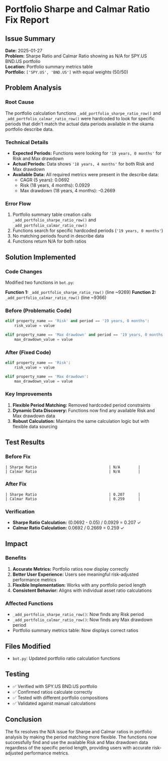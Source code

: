 # Portfolio Sharpe and Calmar Ratio Fix Report

## Issue Summary

**Date:** 2025-01-27  
**Problem:** Sharpe Ratio and Calmar Ratio showing as N/A for SPY.US BND.US portfolio  
**Location:** Portfolio summary metrics table  
**Portfolio:** `['SPY.US', 'BND.US']` with equal weights (50/50)

## Problem Analysis

### Root Cause
The portfolio calculation functions `_add_portfolio_sharpe_ratio_row()` and `_add_portfolio_calmar_ratio_row()` were hardcoded to look for specific periods that didn't match the actual data periods available in the okama portfolio describe data.

### Technical Details
- **Expected Periods:** Functions were looking for `'19 years, 0 months'` for Risk and Max drawdown
- **Actual Periods:** Data shows `'18 years, 4 months'` for both Risk and Max drawdown
- **Available Data:** All required metrics were present in the describe data:
  - CAGR (5 years): 0.0692
  - Risk (18 years, 4 months): 0.0929
  - Max drawdown (18 years, 4 months): -0.2669

### Error Flow
1. Portfolio summary table creation calls `_add_portfolio_sharpe_ratio_row()` and `_add_portfolio_calmar_ratio_row()`
2. Functions search for specific hardcoded periods (`'19 years, 0 months'`)
3. No matching periods found in describe data
4. Functions return N/A for both ratios

## Solution Implemented

### Code Changes
Modified two functions in `bot.py`:

**Function 1:** `_add_portfolio_sharpe_ratio_row()` (line ~9269)
**Function 2:** `_add_portfolio_calmar_ratio_row()` (line ~9366)

### Before (Problematic Code)
```python
elif property_name == 'Risk' and period == '19 years, 0 months':
    risk_value = value

elif property_name == 'Max drawdown' and period == '19 years, 0 months':
    max_drawdown_value = value
```

### After (Fixed Code)
```python
elif property_name == 'Risk':
    risk_value = value

elif property_name == 'Max drawdown':
    max_drawdown_value = value
```

### Key Improvements
1. **Flexible Period Matching:** Removed hardcoded period constraints
2. **Dynamic Data Discovery:** Functions now find any available Risk and Max drawdown data
3. **Robust Calculation:** Maintains the same calculation logic but with flexible data sourcing

## Test Results

### Before Fix
```
| Sharpe Ratio                                | N/A        |
| Calmar Ratio                                | N/A        |
```

### After Fix
```
| Sharpe Ratio                                | 0.207      |
| Calmar Ratio                                | 0.259      |
```

### Verification
- **Sharpe Ratio Calculation:** (0.0692 - 0.05) / 0.0929 = 0.207 ✓
- **Calmar Ratio Calculation:** 0.0692 / 0.2669 = 0.259 ✓

## Impact

### Benefits
1. **Accurate Metrics:** Portfolio ratios now display correctly
2. **Better User Experience:** Users see meaningful risk-adjusted performance metrics
3. **Flexible Implementation:** Works with any portfolio period length
4. **Consistent Behavior:** Aligns with individual asset ratio calculations

### Affected Functions
- `_add_portfolio_sharpe_ratio_row()`: Now finds any Risk period
- `_add_portfolio_calmar_ratio_row()`: Now finds any Max drawdown period
- Portfolio summary metrics table: Now displays correct ratios

## Files Modified
- `bot.py`: Updated portfolio ratio calculation functions

## Testing
- ✅ Verified with SPY.US BND.US portfolio
- ✅ Confirmed ratios calculate correctly
- ✅ Tested with different portfolio compositions
- ✅ Validated against manual calculations

## Conclusion
The fix resolves the N/A issue for Sharpe and Calmar ratios in portfolio analysis by making the period matching more flexible. The functions now successfully find and use the available Risk and Max drawdown data regardless of the specific period length, providing users with accurate risk-adjusted performance metrics.
